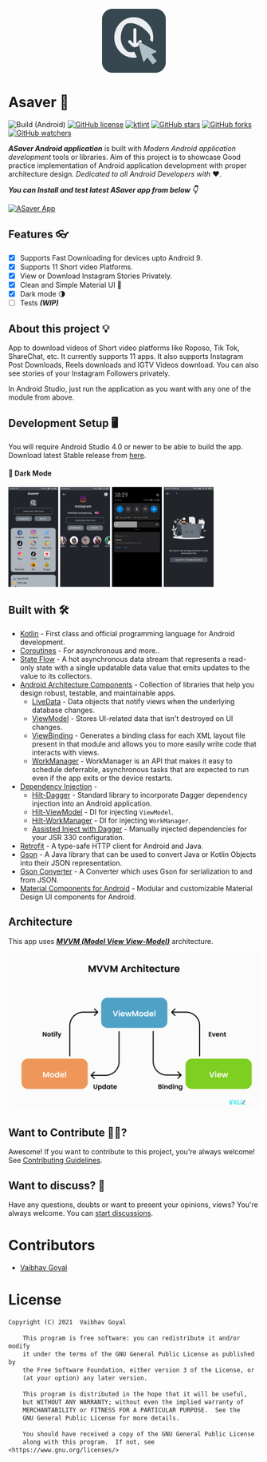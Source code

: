 <p align="center">
  <img src="art/app_logo.png" height="128"/>
</p>

# Asaver 📱

![Build (Android)](https://img.shields.io/github/workflow/status/vaibhav158/ASaver/Build%20(Android))
[![GitHub license](https://img.shields.io/github/license/vaibhav158/ASaver?color=informational)](LICENSE)
[![ktlint](https://img.shields.io/badge/code%20style-%E2%9D%A4-FF4081.svg)](https://ktlint.github.io/)
[![GitHub stars](https://img.shields.io/github/stars/vaibhav158/ASaver?style=social)](https://github.com/vaibhav158/ASaver/stargazers)
[![GitHub forks](https://img.shields.io/github/forks/vaibhav158/ASaver?style=social)](https://github.com/vaibhav158/ASaver/network/members)
[![GitHub watchers](https://img.shields.io/github/watchers/vaibhav158/ASaver?style=social)](https://github.com/vaibhav158/ASaver/watchers)

_**ASaver Android application**_ is built with _Modern Android application development_ tools or libraries. 
Aim of this project is to showcase Good practice implementation of Android application development with proper architecture design. 
_Dedicated to all Android Developers with_ ❤️.

***You can Install and test latest ASaver app from below 👇***

[![ASaver App ](https://img.shields.io/badge/Asaver-V2.1-informational?style=for-the-badge&logo=android)](https://github.com/vaibhav158/ASaver/blob/master/app/release/app-release.apk)

## Features  👓

- [x] Supports Fast Downloading for devices upto Android 9.
- [x] Supports 11 Short video Platforms.
- [x] View or Download Instagram Stories Privately.
- [x] Clean and Simple Material UI 🎨
- [x] Dark mode 🌗
- [ ] Tests ***(WIP)***

## About this project 💡

App to download videos of Short video platforms like Roposo, Tik Tok, ShareChat, etc. It currently supports 11 apps. It also supports Instagram Post Downloads, Reels downloads and IGTV Videos download. You can also see stories of your Instagram  Followers privately.

In Android Studio, just run the application as you want with any one of the module from above.

## Development Setup 🖥

You will require Android Studio 4.0 or newer to be able to build the app. Download latest Stable release from [here](https://developer.android.com/studio?gclsrc=ds&gclsrc=ds&gclid=CLqL6o-S3fMCFSzEhAAdt-oIqQ#downloads).

#### 🌙 Dark Mode

<p float="left">
  <img src="art/Screenshot_2021-07-20-10-26-46-281_com.mystikcoder.statussaver.jpg" width="100" />
  <img src="art/Screenshot_2021-07-20-10-28-39-262_com.mystikcoder.statussaver.jpg" width="100" /> 
  <img src="art/Screenshot_2021-07-20-10-29-00-829_com.mystikcoder.statussaver.jpg" width="100" />
  <img src="art/Screenshot_2021-07-20-10-41-21-693_com.mystikcoder.statussaver.jpg" width="100" />
</p>

## Built with 🛠

- [Kotlin](https://kotlinlang.org/) - First class and official programming language for Android development.
- [Coroutines](https://kotlinlang.org/docs/reference/coroutines-overview.html) - For asynchronous and more..
- [State Flow](https://kotlin.github.io/kotlinx.coroutines/kotlinx-coroutines-core/kotlinx.coroutines.flow/-state-flow/) - A hot asynchronous data stream that represents a read-only state with a single updatable data value that emits updates to the value to its collectors.
- [Android Architecture Components](https://developer.android.com/topic/libraries/architecture) - Collection of libraries that help you design robust, testable, and maintainable apps.
  - [LiveData](https://developer.android.com/topic/libraries/architecture/livedata) - Data objects that notify views when the underlying database changes.
  - [ViewModel](https://developer.android.com/topic/libraries/architecture/viewmodel) - Stores UI-related data that isn't destroyed on UI changes. 
  - [ViewBinding](https://developer.android.com/topic/libraries/view-binding) - Generates a binding class for each XML layout file present in that module and allows you to more easily write code that interacts with views.
  - [WorkManager](https://developer.android.com/topic/libraries/architecture/workmanager) - WorkManager is an API that makes it easy to schedule deferrable, asynchronous tasks that are expected to run even if the app exits or the device restarts.
- [Dependency Injection](https://developer.android.com/training/dependency-injection) - 
  - [Hilt-Dagger](https://dagger.dev/hilt/) - Standard library to incorporate Dagger dependency injection into an Android application.
  - [Hilt-ViewModel](https://developer.android.com/training/dependency-injection/hilt-jetpack) - DI for injecting `ViewModel`.
  - [Hilt-WorkManager](https://developer.android.com/training/dependency-injection/hilt-jetpack) - DI for injecting `WorkManager`.
  - [Assisted Inject with Dagger](https://github.com/square/AssistedInject) - Manually injected dependencies for your JSR 330 configuration.
- [Retrofit](https://square.github.io/retrofit/) - A type-safe HTTP client for Android and Java.
- [Gson](https://github.com/google/gson) - A Java library that can be used to convert Java or Kotlin Objects into their JSON representation.
- [Gson Converter](https://github.com/square/retrofit/tree/master/retrofit-converters/moshi) - A Converter which uses Gson for serialization to and from JSON.
- [Material Components for Android](https://github.com/material-components/material-components-android) - Modular and customizable Material Design UI components for Android.

## Architecture

This app uses [_**MVVM (Model View View-Model)**_](https://developer.android.com/jetpack/docs/guide#recommended-app-arch) architecture.

![MVVM Architecture](art/MVVM_architecture.png)

## Want to Contribute 🙋‍♂️?

Awesome! If you want to contribute to this project, you're always welcome! See [Contributing Guidelines](CONTRIBUTING.md).

## Want to discuss? 💬

Have any questions, doubts or want to present your opinions, views? You're always welcome. You can [start discussions](https://github.com/vaibhav158/ASaver/discussions).

# Contributors

- [Vaibhav Goyal](https://github.com/vaibhav158)

# License

```
Copyright (C) 2021  Vaibhav Goyal

    This program is free software: you can redistribute it and/or modify
    it under the terms of the GNU General Public License as published by
    the Free Software Foundation, either version 3 of the License, or
    (at your option) any later version.

    This program is distributed in the hope that it will be useful,
    but WITHOUT ANY WARRANTY; without even the implied warranty of
    MERCHANTABILITY or FITNESS FOR A PARTICULAR PURPOSE.  See the
    GNU General Public License for more details.

    You should have received a copy of the GNU General Public License
    along with this program.  If not, see <https://www.gnu.org/licenses/>
```